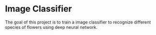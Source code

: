 # Image Classifier
The goal of this project is to train a image classifier to recognize different species of flowers using deep neural network.
